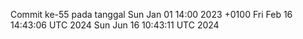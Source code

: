 Commit ke-55 pada tanggal Sun Jan 01 14:00 2023 +0100
Fri Feb 16 14:43:06 UTC 2024
Sun Jun 16 10:43:11 UTC 2024
